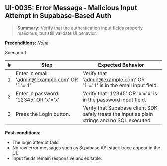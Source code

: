 ## **UI-0035:** Error Message - Malicious Input Attempt in Supabase-Based Auth  

> **Summary:** Verify that the authentication input fields properly malicious, but still validate UI behavior.  <br>

**Preconditions:** _None_  

Scenario 1 

 | \# | Step | Expected Behavior | 
 |----|------|-------------------| 
 |  1 |   Enter in email: 'admin@example.com' OR '1'='1'    | Verify that 'admin@example.com' OR '1'='1' is in the email input field.   | 
 |  2 |   Enter in password: '12345' OR 'x'='x'   | Verify that '12345' OR 'x'='x' is in the password input field.   | 
 |  3 |   Press the Login button.   | Verify that Supabase client SDK safely treats the input as plain strings and no SQL executed   |  

**Post-conditions:**  

 - The login attempt fails. 
 - No raw error messages such as Supabase API stack trace appear in the UI.   
 - Input fields remain responsive and editable.